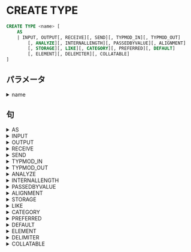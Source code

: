 # CREATE TYPE

```sql
CREATE TYPE <name> [
    AS
    | INPUT, OUTPUT[, RECEIVE][, SEND][, TYPMOD_IN][, TYPMOD_OUT]
        [, ANALYZE][, INTERNALLENGTH][, PASSEDBYVALUE][, ALIGNMENT]
        [, STORAGE][, LIKE][, CATEGORY][, PREFERRED][, DEFAULT]
        [, ELEMENT][, DELEMITER][, COLLATABLE]
]
```

## パラメータ

<details><summary>name</summary>
</details>

## 句

<details><summary>AS</summary>

```sql
AS {
    ([<attribute_name> <data_type> [COLLATE]][, ...])
    | ENUM
    | RANGE
}
```

### パラメータ

<details><summary>attribute_name</summary>
</details>

<details><summary>data_type</summary>
</details>

### 句

<details><summary>COLLATE</summary>

```sql
COLLATE <collation>
```

#### パラメータ

<details><summary>collation</summary>
</details>

</details>

<details><summary>ENUM</summary>

```sql
ENUM (['<label>'][, ...])
```

#### パラメータ

<details><summary>label</summary>
</details>

</details>

<details><summary>RANGE</summary>

```sql
RANGE (
    SUBTYPE,
    [, SUBTYPE_OPCLASS]
    [, COLLATION]
    [, CANONICAL]
    [, SUBTYPE_DIFF]
)
```

#### 句

<details><summary>SUBTYPE</summary>

```sql
SUBTYPE = <subtype>
```

##### パラメータ

<details><summary>subtype</summary>
</details>

</details>

<details><summary>SUBTYPE_OPCLASS</summary>

```sql
SUBTYPE_OPCLASS = <subtype_operator_class>
```

##### パラメータ

<details><summary>subtype_operator_class</summary>
</details>

</details>

<details><summary>COLLATION</summary>

```sql
COLLATION = <collation>
```

##### パラメータ

<details><summary>collation</summary>
</details>

</details>

<details><summary>CANONICAL</summary>

```sql
CANONICAL = <canonical_function>
```

##### パラメータ

<details><summary>canonical_function</summary>
</details>

</details>

<details><summary>SUBTYPE_DIFF</summary>

```sql
SUBTYPE_DIFF = <subtype_diff_function>
```

### パラメータ

<details><summary>subtype_diff_function</summary>
</details>

</details>

</details>

</details>

<details><summary>INPUT</summary>

```sql
INPUT = <input_function>
```

### パラメータ

<details><summary>input_function</summary>
</details>

</details>

<details><summary>OUTPUT</summary>

```sql
OUTPUT = <output_function>
```

### パラメータ

<details><summary>output_function</summary>
</details>

</details>

<details><summary>RECEIVE</summary>

```sql
RECEIVE = <receive_function>
```

### パラメータ

<details><summary>receive-function</summary>
</details>

</details>

<details><summary>SEND</summary>

```sql
SEND = <send_function>
```

### パラメータ

<details><summary>send_function</summary>
</details>

</details>

<details><summary>TYPMOD_IN</summary>

```sql
TYPMOD_IN = <type_modifier_input_function>
```

### パラメータ

<details><summary>type_modifier_input_function</summary>
</details>

</details>

<details><summary>TYPMOD_OUT</summary>

```sql
TYPMOD_OUT = <type_modifier_output_function>
```

### パラメータ

<details><summary>type_modifier_output_function</summary>
</details>

</details>

<details><summary>ANALYZE</summary>

```sql
ANALYZE = <analyze_function>
```

### パラメータ

<details><summary>analyze_function</summary>
</details>

</details>

<details><summary>INTERNALLENGTH</summary>

```sql
INTERNALLENGTH = {<internallength> | VARIABLE}
```

### パラメータ

<details><summary>internallength</summary>
</details>

### 句

<details><summary>VARIABLE</summary>
</details>

</details>

<details><summary>PASSEDBYVALUE</summary>

```sql
PASSEDBYVALUE
```

</details>

<details><summary>ALIGNMENT</summary>

```sql
ALIGNMENT = <alignment>
```

### パラメータ

<details><summary>alignment</summary>
</details>

</details>

<details><summary>STORAGE</summary>

```sql
STORAGE = <storage>
```

### パラメータ

<details><summary>storage</summary>
</details>

</details>

<details><summary>LIKE</summary>

```sql
LIKE = <like_type>
```

### パラメータ

<details><summary>like_type</summary>
</details>

</details>

<details><summary>CATEGORY</summary>

```sql
CATEGORY = <category>
```

### パラメータ

<details><summary>category</summary>
</details>

</details>

<details><summary>PREFERRED</summary>

```sql
PREFERRED = <preferred>
```

### パラメータ

<details><summary>preferred</summary>
</details>

</details>

<details><summary>DEFAULT</summary>

```sql
DEFAULT = <default>
```

### パラメータ

<details><summary>default</summary>
</details>

</details>

<details><summary>ELEMENT</summary>

```sql
ELEMENT = <element>
```

### パラメータ

<details><summary>element</summary>
</details>

</details>

<details><summary>DELIMITER</summary>

```sql
DELIMITER = <delimiter>
```

### パラメータ

<details><summary>delimiter</summary>
</details>

</details>

<details><summary>COLLATABLE</summary>

```sql
COLLATABLE = <collatable>
```

### パラメータ

<details><summary>collatable</summary>
</details>

</details>
